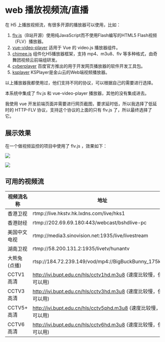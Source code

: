 # web 播放视频流/直播

在 H5 上播放视频流，有很多开源的播放器可以使用，比如：

1. [flv.js](https://github.com/bilibili/flv.js)（B站开源）使用纯JavaScript而不使用Flash编写的HTML5 Flash视频（FLV）播放器。
2. [vue-video-player](https://github.com/surmon-china/vue-video-player) 适用于 Vue 的 video.js 播放器组件。
3. [chimee.js](https://github.com/Chimeejs/chimee) 组件化H5播放器框架，支持 mp4、m3u8、flv 等多种格式，由奇舞团视频云前端组研发。
4. [cyberplayer](http://cyberplayer.bcelive.com/demo/new/index.html) 百度官方推出的用于开发网页播放器的软件开发工具包。
5. [ksplayer](https://github.com/ksvc/ksplayer-web) KSPlayer是金山云的Web端视频播放器。

以上播放器我都使用过，他们支持不同的协议，可以根据自己的需要进行选择。

本系统中集成了 flv.js 和 vue-video-player 播放器，其他的没有集成进去。

我使用 vue 开发前端页面并需要进行网页截图，要求延时低，所以我选择了低延时的 HTTP-FLV 协议，支持这个协议的上面的只有 flv.js 了，所以最终选择了它。

## 展示效果

在一个做视频监控的项目中使用了 flv.js ，效果如下：

![](http://img.fuwenwei.com/blog/20190718221626.jpg)

![](http://img.fuwenwei.com/blog/20190718221620.jpg)

## 可用的视频流

视频流名称 | 地址
------- | -------
香港卫视 | rtmp://live.hkstv.hk.lxdns.com/live/hks1
香港财经 | rtmp://202.69.69.180:443/webcast/bshdlive-pc
美国中文电视 | rtmp://media3.sinovision.net:1935/live/livestream
湖南卫视 | rtmp://58.200.131.2:1935/livetv/hunantv
大熊兔(点播) | rtsp://184.72.239.149/vod/mp4://BigBuckBunny_175k.mov
CCTV1 高清 | http://ivi.bupt.edu.cn/hls/cctv1hd.m3u8 (速度比较慢，但是可以用)
CCTV3 高清 | http://ivi.bupt.edu.cn/hls/cctv3hd.m3u8 (速度比较慢，但是可以用)
CCTV5+ 高清 | http://ivi.bupt.edu.cn/hls/cctv5phd.m3u8 (速度比较慢，但是可以用)
CCTV6 高清 | http://ivi.bupt.edu.cn/hls/cctv6hd.m3u8 (速度比较慢，但是可以用)
